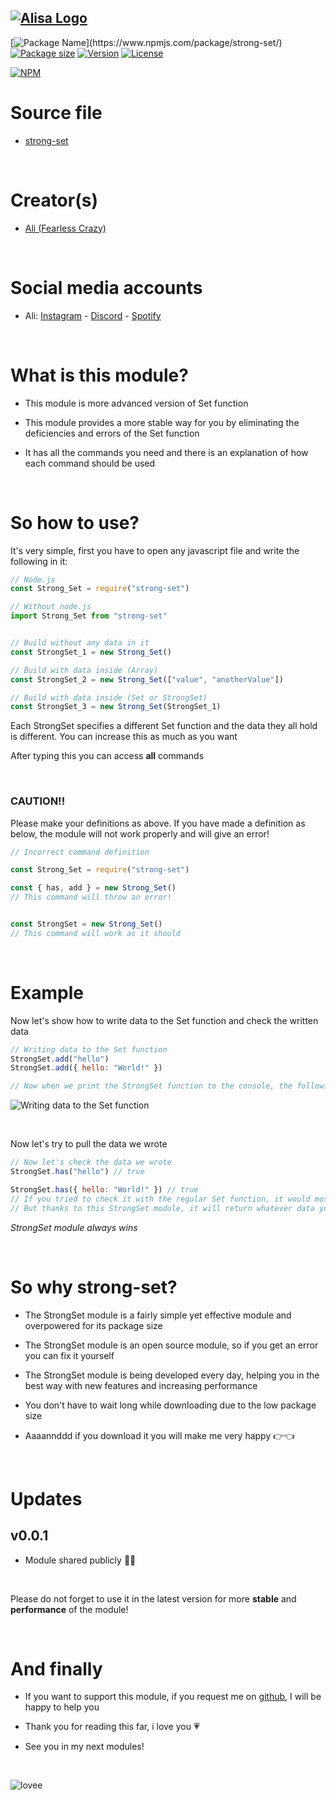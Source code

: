 ## [![Alisa Logo](https://i.hizliresim.com/aug2sp9.png)](https://www.npmjs.com/package/strong-set/)


[![Package Name]([https://img.shields.io/badge/Package%20name-strong_set-red](https://img.shields.io/badge/Package%20name-alisa.array-red))](https://www.npmjs.com/package/strong-set/)
[![Package size](https://img.shields.io/bundlejs/size/strong-set?label=Package%20size)](https://www.npmjs.com/package/strong-set/)
[![Version](https://img.shields.io/npm/v/strong-set.svg?label=Package%20version)](https://www.npmjs.com/package/strong-set/)
[![License](https://img.shields.io/npm/l/strong-set.svg?label=License)](https://www.npmjs.com/package/strong-set/)

[![NPM](https://nodei.co/npm/strong-set.png?downloads=true)](https://www.npmjs.com/package/strong-set/)

# Source file

- [strong-set](https://github.com/pordarman/strong-set)

<br>

# Creator(s)

- [Ali (Fearless Crazy)](https://github.com/pordarman)

<br>

# Social media accounts

- Ali: [Instagram](https://www.instagram.com/ali.celk/) - [Discord](https://discord.com/users/488839097537003521) - [Spotify](https://open.spotify.com/user/215jixxk4morzgq5mpzsmwwqa?si=41e0583b36f9449b)

<br>

# What is this module?

- This module is more advanced version of Set function

- This module provides a more stable way for you by eliminating the deficiencies and errors of the Set function

- It has all the commands you need and there is an explanation of how each command should be used

<br>

# So how to use?

It's very simple, first you have to open any javascript file and write the following in it:
<br>

```js
// Node.js
const Strong_Set = require("strong-set")

// Without node.js
import Strong_Set from "strong-set"


// Build without any data in it
const StrongSet_1 = new Strong_Set()

// Build with data inside (Array)
const StrongSet_2 = new Strong_Set(["value", "anotherValue"])

// Build with data inside (Set or StrongSet)
const StrongSet_3 = new Strong_Set(StrongSet_1)
```

Each StrongSet specifies a different Set function and the data they all hold is different. You can increase this as much as you want

After typing this you can access **all** commands

<br>

### **CAUTION!!**
Please make your definitions as above. If you have made a definition as below, the module will not work properly and will give an error!

```js
// Incorrect command definition

const Strong_Set = require("strong-set")

const { has, add } = new Strong_Set()
// This command will throw an error!


const StrongSet = new Strong_Set()
// This command will work as it should
```

<br>

# Example

Now let's show how to write data to the Set function and check the written data
<br>

```js
// Writing data to the Set function
StrongSet.add("hello")
StrongSet.add({ hello: "World!" })

// Now when we print the StrongSet function to the console, the following will appear on the screen:
```
![Writing data to the Set function](https://i.hizliresim.com/jrao0l3.png)

<br>

Now let's try to pull the data we wrote
```js
// Now let's check the data we wrote
StrongSet.has("hello") // true

StrongSet.has({ hello: "World!" }) // true
// If you tried to check it with the regular Set function, it would most likely return false.
// But thanks to this StrongSet module, it will return whatever data you typed, no matter what you typed
```

*StrongSet module always wins*

<br>

# So why strong-set?

- The StrongSet module is a fairly simple yet effective module and overpowered for its package size

- The StrongSet module is an open source module, so if you get an error you can fix it yourself

- The StrongSet module is being developed every day, helping you in the best way with new features and increasing performance

- You don't have to wait long while downloading due to the low package size

- Aaaannddd if you download it you will make me very happy 👉👈

<br>


# Updates

## v0.0.1

- Module shared publicly 🥳🥳

<br>

Please do not forget to use it in the latest version for more **stable** and **performance** of the module!

<br>

# And finally

- If you want to support this module, if you request me on [github](https://github.com/pordarman), I will be happy to help you

- Thank you for reading this far, i love you 💗

- See you in my next modules!

<br>

![lovee](https://gifdb.com/images/high/drake-heart-hands-aqm0moab2i6ocb44.webp)
